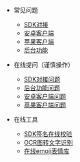 <!-- _navbar.md -->
* 常见问题
  * [SDK对接](md/sdk.md)
  * [安卓客户端](md/android.md)
  * [苹果客户端](md/ios.md)
  * [后台功能](md/admin.md)
  
* 在线提问（谨慎操作）
  * [SDK对接问题](http://wpa.qq.com/msgrd?v=3&uin=3002732842&site=qq&menu=yes)
  * [后台功能问题](md/admin.md)
  * [安卓客户端问题](md/android.md)
  * [苹果客户端问题](md/ios.md)
* 在线工具
  * [SDK签名在线校验]()
  * [OCR图转文字识别]()
  * [在线emoji表情库](https://emojipedia.org/)
